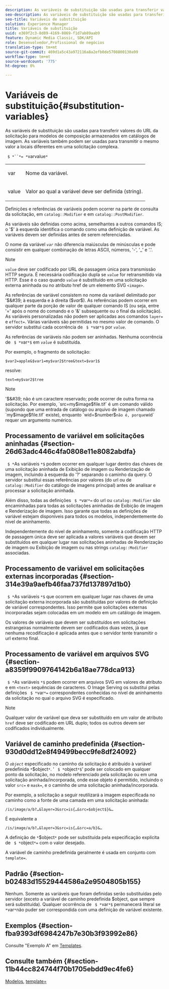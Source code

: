 ```yaml
---
description: As variáveis de substituição são usadas para transferir valores do URL da solicitação para modelos de composição armazenados em catálogos de imagem. As variáveis também podem ser usadas para transmitir o mesmo valor a locais diferentes em uma solicitação complexa.
seo-description: As variáveis de substituição são usadas para transferir valores do URL da solicitação para modelos de composição armazenados em catálogos de imagem. As variáveis também podem ser usadas para transmitir o mesmo valor a locais diferentes em uma solicitação complexa.
seo-title: Variáveis de substituição
solution: Experience Manager
title: Variáveis de substituição
uuid: e369f2c3-8d89-4169-8869-f1d7ab89aab9
feature: Dynamic Media Classic, SDK/API
role: Desenvolvedor,Profissional de negócios
translation-type: tm+mt
source-git-commit: 469d1a5c43a972116a8a2efb0de5708800130a99
workflow-type: tm+mt
source-wordcount: '775'
ht-degree: 0%

---
```



# Variáveis de substituição{#substitution-variables}

As variáveis de substituição são usadas para transferir valores do URL da solicitação para modelos de composição armazenados em catálogos de imagem. As variáveis também podem ser usadas para transmitir o mesmo valor a locais diferentes em uma solicitação complexa.

` $ *``*= *`varvalue`*`

<table id="simpletable_EFEC66C23CE949EFACDC415A954DF323"> 
 <tr class="strow"> 
  <td class="stentry"> <p> <span class="codeph"> <span class="varname"> var  </span> </span> </p> </td> 
  <td class="stentry"> <p>Nome da variável. </p> </td> 
 </tr> 
 <tr class="strow"> 
  <td class="stentry"> <p> <span class="codeph"> <span class="varname"> value  </span> </span> </p> </td> 
  <td class="stentry"> <p>Valor ao qual a variável deve ser definida (string). </p> </td> 
 </tr> 
</table>

Definições e referências de variáveis podem ocorrer na parte de consulta da solicitação, em `catalog::Modifier` e em `catalog::PostModifier`.

As variáveis são definidas como acima, semelhantes a outros comandos IS; o &#39;$&#39; à esquerda identifica o comando como uma definição de variável. As variáveis devem ser definidas antes de serem referenciadas.

O nome da variável *`var`* não diferencia maiúsculas de minúsculas e pode consistir em qualquer combinação de letras ASCII, números, &#39;-&#39;, &#39;_&#39; e &#39;.&#39;.

>[!NOTE]
>
>*`value`* deve ser codificado por URL de passagem única para transmissão HTTP segura. É necessária codificação dupla se *`value`* for retransmitido via HTTP. Esse é o caso quando *`value`* é substituído em uma solicitação externa aninhada ou no atributo href de um elemento SVG `<image>`.

As referências de variável consistem no nome da variável delimitado por &#39;$&#39; à esquerda e à direita ($*var*$). As referências podem ocorrer em qualquer parte da porção de valor de qualquer comando IS (ou seja, entre &#39;=&#39; após o nome do comando e o &#39;&amp;&#39; subsequente ou o final da solicitação). As variáveis personalizadas não podem ser aplicadas aos comandos `layer=` e `effect=`. Várias variáveis são permitidas no mesmo valor de comando. O servidor substitui cada ocorrência de ` $ *`var`*$` por *`value`*.

As referências de variáveis não podem ser aninhadas. Nenhuma ocorrência de ` $ *`var`*$` em *`value`* é substituída.

Por exemplo, o fragmento de solicitação:

`$var2=apple&$var1=my$var2$tree&text=$var1$`

resolve:

`text=my$var2$tree`

>[!NOTE]
>
>&#39;$&#39; não é um caractere reservado; pode ocorrer de outra forma na solicitação. Por exemplo, `src=my$image$file.tif` é um comando válido (supondo que uma entrada de catálogo ou arquivo de imagem chamado `my$image$file.tif` existe), enquanto `wid=$number$` não é, porque `wid` requer um argumento numérico.

## Processamento de variável em solicitações aninhadas {#section-26d63adc446c4fa0808e11e8082abdfa}

` $ *`As variáveis `*$` podem ocorrer em qualquer lugar dentro das chaves de uma solicitação aninhada de Exibição de imagem ou Renderização de imagem, incluindo à esquerda do &#39;?&#39; separando o caminho da query. O servidor substitui essas referências por valores (do url ou de `catalog::Modifier` do catálogo de imagens principal) antes de analisar e processar a solicitação aninhada.

Além disso, todas as definições ` $ *`var`*=` do url ou `catalog::Modifier` são encaminhadas para todas as solicitações aninhadas de Exibição de imagem e Renderização de imagem. Isso garante que todas as definições de variável estejam disponíveis para todos os modelos, independentemente do nível de aninhamento.

Independentemente do nível de aninhamento, somente a codificação HTTP de passagem única deve ser aplicada a valores variáveis que devem ser substituídos em qualquer lugar nas solicitações aninhadas de Renderização de imagem ou Exibição de imagem ou nas strings `catalog::Modifier` associadas.

## Processamento de variável em solicitações externas incorporadas {#section-314e39a9aefb46faa737fd137897d1b0}

` $ *`As variáveis `*$` que ocorrem em qualquer lugar nas chaves de uma solicitação externa incorporada são substituídas por valores de definição de variável correspondentes. Isso permite que solicitações externas incorporadas sejam colocadas em um modelo em um catálogo de imagem.

Os valores de variáveis que devem ser substituídos em solicitações estrangeiras normalmente devem ser codificados duas vezes, já que nenhuma recodificação é aplicada antes que o servidor tente transmitir o url externo final.

## Processamento de variável em arquivos SVG {#section-a8359f9909764142b6a18ae778dca913}

` $ *`As variáveis `*$` podem ocorrer em arquivos SVG em valores de atributo e em  `<text>` sequências de caracteres. O Image Serving os substitui pelas definições ` $ *`var`*=` correspondentes conhecidas no nível de aninhamento da solicitação no qual o arquivo SVG é especificado.

>[!NOTE]
>
>Qualquer valor de variável que deva ser substituído em um valor de atributo `href` deve ser codificado em URL duplo; todos os outros devem ser codificados individualmente.

## Variável de caminho predefinida {#section-930d0dd12e8f49499becc9fe8df24092}

O *`object`* especificado no caminho da solicitação é atribuído à variável predefinida `*`$object`*`. &#39; ` $ *`object`*$`&#39; pode ser colocado em qualquer ponto da solicitação, no modelo referenciado pela solicitação ou em uma solicitação aninhada/incorporada, onde esse objeto é permitido, incluindo o valor `src=` e `mask=`, e o caminho de uma solicitação aninhada/incorporada.

Por exemplo, a solicitação a seguir reutilizará a imagem especificada no caminho como a fonte de uma camada em uma solicitação aninhada:

`/is/image/a/b?…&layer=3&src=is{…&src=$object$}&…`

É equivalente a

`/is/image/a/b?…&layer=3&src=is{…&src=a/b}&…`

A definição de `*`$object`*` pode ser substituída pela especificação explícita de ` $ *`object`*=` com o valor desejado.

A variável de caminho predefinida geralmente é usada em conjunto com `template=`.

## Padrão {#section-b02483d15529444586a2e9504805b155}

Nenhum. Somente as variáveis que foram definidas serão substituídas pelo servidor (exceto a variável de caminho predefinida $object, que sempre será substituída). Qualquer ocorrência de ` $ *`var`*$` permanecerá literal se `*`var`*`não puder ser correspondida com uma definição de variável existente.

## Exemplos {#section-fba9393df6984247b7e30b3f93992e86}

Consulte &quot;Exemplo A&quot; em [Templates](../../../../../is-api/http-ref/image-serving-api-ref/c-http-protocol-reference/c-templates/c-templates.md#concept-3cd2d2adae0e41b2979b9640244d4d3e).

## Consulte também {#section-11b44cc824744f70b1705ebdd9ec4fe6}

[Modelos](../../../../../is-api/http-ref/image-serving-api-ref/c-http-protocol-reference/c-templates/c-templates.md#concept-3cd2d2adae0e41b2979b9640244d4d3e),  [template=](../../../../../is-api/http-ref/image-serving-api-ref/c-http-protocol-reference/c-command-reference/r-template.md#reference-3beccaa462a64bf0ba867e5c8fd0bd14)
